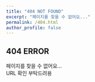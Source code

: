 ```yaml
---
title: "404 NOT FOUND"
excerpt: "페이지를 찾을 수 없어요..."
permalink: /404.html
author_profile: false
---
```


## 404 ERROR

페이지를 찾을 수 없어요...  
URL 확인 부탁드려용
